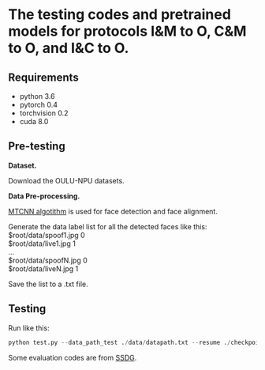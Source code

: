 # The testing codes and pretrained models for protocols I&M to O, C&M to O, and I&C to O.

## Requirements
- python 3.6 
- pytorch 0.4 
- torchvision 0.2
- cuda 8.0

## Pre-testing

**Dataset.** 

Download the OULU-NPU datasets.

**Data Pre-processing.** 

[MTCNN algotithm](https://github.com/YYuanAnyVision/mxnet_mtcnn_face_detection) is used for face detection and face alignment. 

Generate the data label list for all the detected faces like this:  
$root/data/spoof1.jpg 0  
$root/data/live1.jpg 1  
...  
$root/data/spoofN.jpg 0  
$root/data/liveN.jpg 1  

Save the list to a .txt file.


## Testing

Run like this:
```python
python test.py --data_path_test ./data/datapath.txt --resume ./checkpoint/oulu/C_M2O/checkpoint.pth.tar

```

Some evaluation codes are from [SSDG](https://github.com/taylover-pei/SSDG-CVPR2020).





